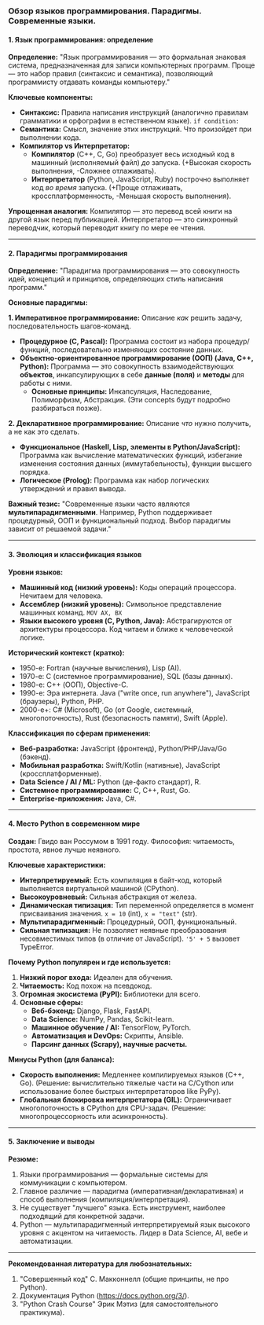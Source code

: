 ### **Обзор языков программирования. Парадигмы. Современные языки.**
#### **1. Язык программирования: определение**

**Определение:** "Язык программирования — это формальная знаковая система, предназначенная для записи компьютерных программ. Проще — это набор правил (синтаксис и семантика), позволяющий программисту отдавать команды компьютеру."

**Ключевые компоненты:**
*   **Синтаксис:** Правила написания инструкций (аналогично правилам грамматики и орфографии в естественном языке). `if condition:`
*   **Семантика:** Смысл, значение этих инструкций. Что произойдет при выполнении кода.
*   **Компилятор vs Интерпретатор:**
    *   **Компилятор** (C++, C, Go) преобразует весь исходный код в машинный (исполняемый файл) *до* запуска. (+Высокая скорость выполнения, -Сложнее отлаживать).
    *   **Интерпретатор** (Python, JavaScript, Ruby) построчно выполняет код *во время* запуска. (+Проще отлаживать, кроссплатформенность, -Меньшая скорость выполнения).

**Упрощенная аналогия:** Компилятор — это перевод всей книги на другой язык перед публикацией. Интерпретатор — это синхронный переводчик, который переводит книгу по мере ее чтения.

---

#### **2. Парадигмы программирования**

**Определение:** "Парадигма программирования — это совокупность идей, концепций и принципов, определяющих стиль написания программ."

**Основные парадигмы:**

**1. Императивное программирование:** Описание *как* решить задачу, последовательность шагов-команд.
*   **Процедурное (C, Pascal):** Программа состоит из набора процедур/функций, последовательно изменяющих состояние данных.
*   **Объектно-ориентированное программирование (ООП) (Java, C++, Python):** Программа — это совокупность взаимодействующих **объектов**, инкапсулирующих в себе **данные (поля)** и **методы** для работы с ними.
    *   **Основные принципы:** Инкапсуляция, Наследование, Полиморфизм, Абстракция. (Эти concepts будут подробно разбираться позже).

**2. Декларативное программирование:** Описание *что* нужно получить, а не как это сделать.
*   **Функциональное (Haskell, Lisp, элементы в Python/JavaScript):** Программа как вычисление математических функций, избегание изменения состояния данных (иммутабельность), функции высшего порядка.
*   **Логическое (Prolog):** Программа как набор логических утверждений и правил вывода.

**Важный тезис:** "Современные языки часто являются **мультипарадигменными**. Например, Python поддерживает процедурный, ООП и функциональный подход. Выбор парадигмы зависит от решаемой задачи."

---

#### **3. Эволюция и классификация языков**

**Уровни языков:**
*   **Машинный код (низкий уровень):** Коды операций процессора. Нечитаем для человека.
*   **Ассемблер (низкий уровень):** Символьное представление машинных команд. `MOV AX, BX`
*   **Языки высокого уровня (C, Python, Java):** Абстрагируются от архитектуры процессора. Код читаем и ближе к человеческой логике.

**Исторический контекст (кратко):**
*   1950-е: Fortran (научные вычисления), Lisp (AI).
*   1970-е: C (системное программирование), SQL (базы данных).
*   1980-е: C++ (ООП), Objective-C.
*   1990-е: Эра интернета. Java ("write once, run anywhere"), JavaScript (браузеры), Python, PHP.
*   2000-е+: C# (Microsoft), Go (от Google, системный, многопоточность), Rust (безопасность памяти), Swift (Apple).

**Классификация по сферам применения:**
*   **Веб-разработка:** JavaScript (фронтенд), Python/PHP/Java/Go (бэкенд).
*   **Мобильная разработка:** Swift/Kotlin (нативные), JavaScript (кроссплатформенные).
*   **Data Science / AI / ML:** Python (де-факто стандарт), R.
*   **Системное программирование:** C, C++, Rust, Go.
*   **Enterprise-приложения:** Java, C#.

---

#### **4. Место Python в современном мире**

**Создан:** Гвидо ван Россумом в 1991 году. Философия: читаемость, простота, явное лучше неявного.

**Ключевые характеристики:**
*   **Интерпретируемый:** Есть компиляция в байт-код, который выполняется виртуальной машиной (CPython).
*   **Высокоуровневый:** Сильная абстракция от железа.
*   **Динамическая типизация:** Тип переменной определяется в момент присваивания значения. `x = 10` (int), `x = "text"` (str).
*   **Мультипарадигменный:** Процедурный, ООП, функциональный.
*   **Сильная типизация:** Не позволяет неявные преобразования несовместимых типов (в отличие от JavaScript). `'5' + 5` вызовет TypeError.

**Почему Python популярен и где используется:**
1.  **Низкий порог входа:** Идеален для обучения.
2.  **Читаемость:** Код похож на псевдокод.
3.  **Огромная экосистема (PyPI):** Библиотеки для всего.
4.  **Основные сферы:**
    *   **Веб-бэкенд:** Django, Flask, FastAPI.
    *   **Data Science:** NumPy, Pandas, Scikit-learn.
    *   **Машинное обучение / AI:** TensorFlow, PyTorch.
    *   **Автоматизация и DevOps:** Скрипты, Ansible.
    *   **Парсинг данных (Scrapy), научные расчеты.**

**Минусы Python (для баланса):**
*   **Скорость выполнения:** Медленнее компилируемых языков (C++, Go). (Решение: вычислительно тяжелые части на C/Cython или использование более быстрых интерпретаторов like PyPy).
*   **Глобальная блокировка интерпретатора (GIL):** Ограничивает многопоточность в CPython для CPU-задач. (Решение: многопроцессорность или асинхронность).

---

#### **5. Заключение и выводы**

**Резюме:**
1.  Языки программирования — формальные системы для коммуникации с компьютером.
2.  Главное различие — парадигма (императивная/декларативная) и способ выполнения (компиляция/интерпретация).
3.  Не существует "лучшего" языка. Есть инструмент, наиболее подходящий для конкретной задачи.
4.  Python — мультипарадигменный интерпретируемый язык высокого уровня с акцентом на читаемость. Лидер в Data Science, AI, вебе и автоматизации.

---
**Рекомендованная литература для любознательных:**
1.  "Совершенный код" С. Макконнелл (общие принципы, не про Python).
2.  Документация Python (https://docs.python.org/3/).
3.  "Python Crash Course" Эрик Мэтиз (для самостоятельного практикума).